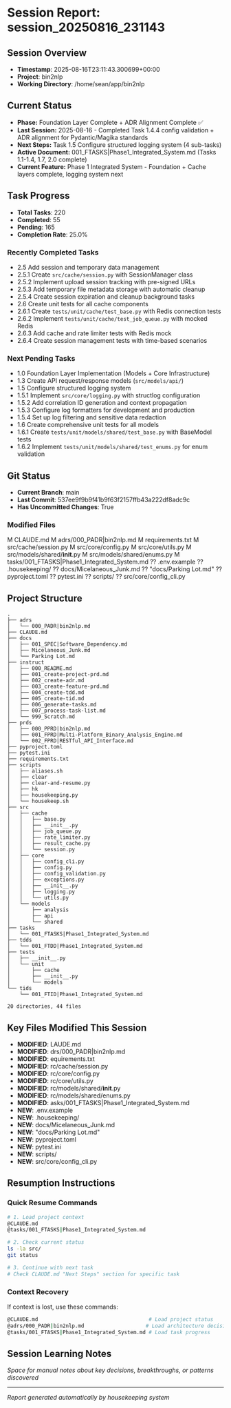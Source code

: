 # Session Report: session_20250816_231143

## Session Overview
- **Timestamp**: 2025-08-16T23:11:43.300699+00:00
- **Project**: bin2nlp
- **Working Directory**: /home/sean/app/bin2nlp

## Current Status
- **Phase:** Foundation Layer Complete + ADR Alignment Complete ✅
- **Last Session:** 2025-08-16 - Completed Task 1.4.4 config validation + ADR alignment for Pydantic/Magika standards
- **Next Steps:** Task 1.5 Configure structured logging system (4 sub-tasks)
- **Active Document:** 001_FTASKS|Phase1_Integrated_System.md (Tasks 1.1-1.4, 1.7, 2.0 complete)
- **Current Feature:** Phase 1 Integrated System - Foundation + Cache layers complete, logging system next


## Task Progress
- **Total Tasks**: 220
- **Completed**: 55
- **Pending**: 165
- **Completion Rate**: 25.0%

### Recently Completed Tasks
- 2.5 Add session and temporary data management
- 2.5.1 Create `src/cache/session.py` with SessionManager class
- 2.5.2 Implement upload session tracking with pre-signed URLs
- 2.5.3 Add temporary file metadata storage with automatic cleanup
- 2.5.4 Create session expiration and cleanup background tasks
- 2.6 Create unit tests for all cache components
- 2.6.1 Create `tests/unit/cache/test_base.py` with Redis connection tests
- 2.6.2 Implement `tests/unit/cache/test_job_queue.py` with mocked Redis
- 2.6.3 Add cache and rate limiter tests with Redis mock
- 2.6.4 Create session management tests with time-based scenarios

### Next Pending Tasks
- 1.0 Foundation Layer Implementation (Models + Core Infrastructure)
- 1.3 Create API request/response models (`src/models/api/`)
- 1.5 Configure structured logging system
- 1.5.1 Implement `src/core/logging.py` with structlog configuration
- 1.5.2 Add correlation ID generation and context propagation
- 1.5.3 Configure log formatters for development and production
- 1.5.4 Set up log filtering and sensitive data redaction
- 1.6 Create comprehensive unit tests for all models
- 1.6.1 Create `tests/unit/models/shared/test_base.py` with BaseModel tests
- 1.6.2 Implement `tests/unit/models/shared/test_enums.py` for enum validation

## Git Status
- **Current Branch**: main
- **Last Commit**: 537ee9f9b9f41b9f63f2157ffb43a222df8adc9c
- **Has Uncommitted Changes**: True

### Modified Files
M CLAUDE.md
M adrs/000_PADR|bin2nlp.md
M requirements.txt
M src/cache/session.py
M src/core/config.py
M src/core/utils.py
M src/models/shared/__init__.py
M src/models/shared/enums.py
M tasks/001_FTASKS|Phase1_Integrated_System.md
?? .env.example
?? .housekeeping/
?? docs/Micelaneous_Junk.md
?? "docs/Parking Lot.md"
?? pyproject.toml
?? pytest.ini
?? scripts/
?? src/core/config_cli.py

## Project Structure
```
.
├── adrs
│   └── 000_PADR|bin2nlp.md
├── CLAUDE.md
├── docs
│   ├── 001_SPEC|Software_Dependency.md
│   ├── Micelaneous_Junk.md
│   └── Parking Lot.md
├── instruct
│   ├── 000_README.md
│   ├── 001_create-project-prd.md
│   ├── 002_create-adr.md
│   ├── 003_create-feature-prd.md
│   ├── 004_create-tdd.md
│   ├── 005_create-tid.md
│   ├── 006_generate-tasks.md
│   ├── 007_process-task-list.md
│   └── 999_Scratch.md
├── prds
│   ├── 000_PPRD|bin2nlp.md
│   ├── 001_FPRD|Multi-Platform_Binary_Analysis_Engine.md
│   └── 002_FPRD|RESTful_API_Interface.md
├── pyproject.toml
├── pytest.ini
├── requirements.txt
├── scripts
│   ├── aliases.sh
│   ├── clear
│   ├── clear-and-resume.py
│   ├── hk
│   ├── housekeeping.py
│   └── housekeep.sh
├── src
│   ├── cache
│   │   ├── base.py
│   │   ├── __init__.py
│   │   ├── job_queue.py
│   │   ├── rate_limiter.py
│   │   ├── result_cache.py
│   │   └── session.py
│   ├── core
│   │   ├── config_cli.py
│   │   ├── config.py
│   │   ├── config_validation.py
│   │   ├── exceptions.py
│   │   ├── __init__.py
│   │   ├── logging.py
│   │   └── utils.py
│   └── models
│       ├── analysis
│       ├── api
│       └── shared
├── tasks
│   └── 001_FTASKS|Phase1_Integrated_System.md
├── tdds
│   └── 001_FTDD|Phase1_Integrated_System.md
├── tests
│   ├── __init__.py
│   └── unit
│       ├── cache
│       ├── __init__.py
│       └── models
└── tids
    └── 001_FTID|Phase1_Integrated_System.md

20 directories, 44 files

```

## Key Files Modified This Session
- **MODIFIED**: LAUDE.md
- **MODIFIED**: drs/000_PADR|bin2nlp.md
- **MODIFIED**: equirements.txt
- **MODIFIED**: rc/cache/session.py
- **MODIFIED**: rc/core/config.py
- **MODIFIED**: rc/core/utils.py
- **MODIFIED**: rc/models/shared/__init__.py
- **MODIFIED**: rc/models/shared/enums.py
- **MODIFIED**: asks/001_FTASKS|Phase1_Integrated_System.md
- **NEW**: .env.example
- **NEW**: .housekeeping/
- **NEW**: docs/Micelaneous_Junk.md
- **NEW**: "docs/Parking Lot.md"
- **NEW**: pyproject.toml
- **NEW**: pytest.ini
- **NEW**: scripts/
- **NEW**: src/core/config_cli.py

## Resumption Instructions

### Quick Resume Commands
```bash
# 1. Load project context
@CLAUDE.md
@tasks/001_FTASKS|Phase1_Integrated_System.md

# 2. Check current status
ls -la src/
git status

# 3. Continue with next task
# Check CLAUDE.md "Next Steps" section for specific task
```

### Context Recovery
If context is lost, use these commands:
```bash
@CLAUDE.md                                    # Load project status
@adrs/000_PADR|bin2nlp.md                    # Load architecture decisions
@tasks/001_FTASKS|Phase1_Integrated_System.md # Load task progress
```

## Session Learning Notes
*Space for manual notes about key decisions, breakthroughs, or patterns discovered*

---
*Report generated automatically by housekeeping system*
